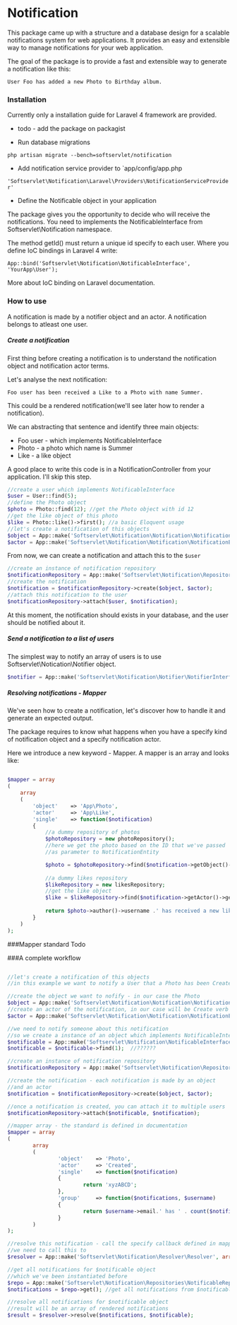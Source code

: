 # Notification

This package came up with a structure and a database design for a 
scalable notifications system for web applications. It provides
an easy and extensible way to manage notifications for your web 
application. 

The goal of the package is to provide a fast and extensible way to
generate a notification like this:

`User Foo has added a new Photo to Birthday album.`

### Installation

Currently only a installation guide for Laravel 4 framework
are provided.

 * todo - add the package on packagist

 * Run database migrations 

`php artisan migrate --bench=softservlet/notification`

 * Add notification service provider to `app/config/app.php

`'Softservlet\Notification\Laravel\Providers\NotificationServiceProvider'`
 
 * Define the Notificable object in your application

The package gives you the opportunity to decide who will receive the 
notifications. You need to implements the NotificableInterface from
Softservlet\Notification namespace. 

The method getId() must return a unique id specify to each user. Where
you define IoC bindings in Laravel 4 write:

`App::bind('Softservlet\Notification\NotificableInterface', 'YourApp\User');`

More about IoC binding on Laravel documentation.

### How to use

A notification is made by a notifier object and an actor. A notification
belongs to atleast one user. 

##### Create a notification

First thing before creating a notification is to understand
the notification object and notification actor terms.

Let's analyse the next notification:

`Foo user has been received a Like to a Photo with name Summer.`

This could be a rendered notification(we'll see later how to render a 
notification).

We can abstracting that sentence and identify three main objects:
 * Foo user - which implements NotificableInterface
 * Photo - a photo which name is Summer
 * Like - a like object

A good place to write this code is in a NotificationController
from your application. I'll skip this step.

```php
//create a user which implements NotificableInterface
$user = User::find(5);
//define the Photo object
$photo = Photo::find(12); //get the Photo object with id 12
//get the like object of this photo
$like = Photo::like()->first(); //a basic Eloquent usage
//let's create a notification of this objects
$object = App::make('Softservlet\Notification\Notification\NotificationEntityInterface', array($photo, 12));
$actor = App::make('Softservlet\Notification\Notification\NotificationEntityInterface', array($like, $like->getId()));
```

From now, we can create a notification and attach this to the `$user`

```php
//create an instance of notification repository
$notificationRepository = App::make('Softservlet\Notification\Repositories\NotificationRepositoryInterface');
//create the notification 
$notification = $notificationRepository->create($object, $actor);
//attach this notification to the user
$notificationRepository->attach($user, $notification);
```
At this moment, the notification should exists in your database, and
the user should be notified about it.

##### Send a notification to a list of users

The simplest way to notify an array of users is to use
Softservlet\Notication\Notifier object.

```php
$notifier = App::make('Softservlet\Notification\Notifier\NotifierInterface', $notificableArray);
```

##### Resolving notifications - Mapper

We've seen how to create a notification, let's discover how to
handle it and generate an expected output.

The package requires to know what happens when you have a specify
kind of notification object and a specify notification actor.

Here we introduce a new keyword - Mapper. A mapper is an array
and looks like:

```php

$mapper = array
(
	array
	(
		'object'	=> 'App\Photo',
		'actor'		=> 'App\Like',
		'single'	=> function($notification)
		{
			//a dummy repository of photos
			$photoRepository = new photoRepository();
			//here we get the photo based on the ID that we've passed 
			//as parameter to NotificationEntity

			$photo = $photoRepository->find($notification->getObject()->getId());
			
			//a dummy likes repository
			$likeRepository = new likesRepository;
			//get the like object
			$like = $likeRepository->find($notification->getActor()->getId());
			
			return $photo->author()->username .' has received a new like from '. $like->author()->username;
		}
	)
);
```

###Mapper standard
Todo

###A complete workflow 

```php

//let's create a notification of this objects
//in this example we want to notify a User that a Photo has been Created

//create the object we want to nofify - in our case the Photo
$object = App::make('Softservlet\Notification\Notification\NotificationEntityInterface', array('Photo'));
//create an actor of the notification, in our case will be Create verb
$actor = App::make('Softservlet\Notification\Notification\NotificationEntityInterface', array('Created', 15));

//we need to notify someone about this notification
//so we create a instance of an object which implements NotificableInterface
$notificable = App::make('Softservlet\Notification\NotificableInterface');
$notificable = $notificable->find(1);  //??????

//create an instance of notification repository
$notificationRepository = App::make('Softservlet\Notification\Repositories\NotificationRepositoryInterface');

//create the notification - each notification is made by an object
//and an actor
$notification = $notificationRepository->create($object, $actor);

//once a notification is created, you can attach it to multiple users
$notificationRepository->attach($notificable, $notification);

//mapper array - the standard is defined in documentation
$mapper = array
(
        array
        (
                'object'	=> 'Photo',
                'actor'		=> 'Created',
                'single'	=> function($notification)
                {
                        return 'xyzABCD';
                },
                'group'		=> function($notifications, $username)
                {
                        return $username->email.' has ' . count($notifications) . ' new notifications to a photo';
                }
        )
);

//resolve this notification - call the specify callback defined in mapper
//we need to call this to 
$resolver = App::make('Softservlet\Notification\Resolver\Resolver', array($mapper));

//get all notifications for $notificable object 
//which we've been instantiated before
$repo = App::make('Softservlet\Notification\Repositories\NotificableRepositoryInterface', $notificable);
$notifications = $repo->get(); //get all notifications from $notificable user object

//resolve all notifications for $notificable object
//result will be an array of rendered notifications
$result = $resolver->resolve($notifications, $notificable);

```




